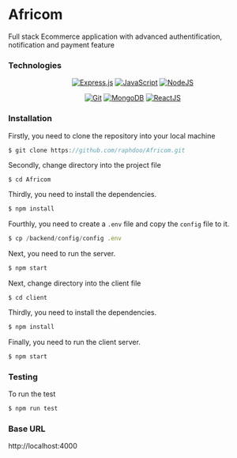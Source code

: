 # Africom

Full stack Ecommerce application with advanced authentification, notification and payment feature

### Technologies

<div align="center">

<a href="">![Express.js](https://img.shields.io/badge/express.js-%23404d59.svg?style=for-the-badge&logo=express&logoColor=%2361DAFB)</a>
<a href="">![JavaScript](https://img.shields.io/badge/javascript-%23323330.svg?style=for-the-badge&logo=javascript&logoColor=%23F7DF1E)</a>
<a href="">![NodeJS](https://img.shields.io/badge/node.js-6DA55F?style=for-the-badge&logo=node.js&logoColor=white)</a>

</div>
<div align="center">

<a href="">![Git](https://img.shields.io/badge/git-%23F05033.svg?style=for-the-badge&logo=git&logoColor=white)</a>
<a href="">![MongoDB](https://img.shields.io/badge/MongoDB-%234ea94b.svg?style=for-the-badge&logo=mongodb&logoColor=white)</a>
<a href="">[![ReactJS](https://img.shields.io/badge/ReactJS-16.13.1-61DAFB.svg)](https://reactjs.org/)</a>

</div>

### Installation

Firstly, you need to clone the repository into your local machine

```javascript
$ git clone https://github.com/raphdoo/Africom.git
```

Secondly, change directory into the project file

```
$ cd Africom
```

Thirdly, you need to install the dependencies.

```javascript
$ npm install
```

Fourthly, you need to create a `.env` file and copy the `config` file to it.

```javascript
$ cp /backend/config/config .env
```

Next, you need to run the server.

```java
$ npm start
```

Next, change directory into the client file

```
$ cd client
```

Thirdly, you need to install the dependencies.

```javascript
$ npm install
```
Finally, you need to run the client server.

```java
$ npm start
```

### Testing

To run the test

```java
$ npm run test
```

### Base URL

http://localhost:4000

